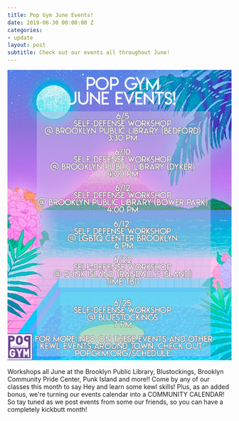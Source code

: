 ```yaml
---
title: Pop Gym June Events!
date: 2019-06-30 00:00:00 Z
categories:
- update
layout: post
subtitle: Check out our events all throughout June!
---
```


![Pop Gym May](/assets/PopGymJuneevent.jpg)

Workshops all June at the Brooklyn Public Library, Blustockings, Brooklyn Community Pride Center, Punk Island and more!! Come by any of our classes this month to say Hey and learn some kewl skills! Plus, as an added bonus, we're turning our events calendar into a COMMUNITY CALENDAR! So tay tuned as we post events from some our friends, so you can have a completely kickbutt month!
